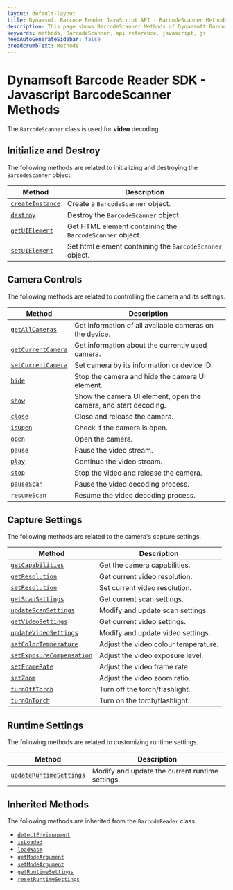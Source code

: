 ```yaml
---
layout: default-layout
title: Dynamsoft Barcode Reader JavaScript API - BarcodeScanner Methods
description: This page shows BarcodeScanner Methods of Dynamsoft Barcode Reader JavaScript SDK.
keywords: methods, BarcodeScanner, api reference, javascript, js
needAutoGenerateSidebar: false
breadcrumbText: Methods
---
```



# Dynamsoft Barcode Reader SDK - Javascript  BarcodeScanner Methods

The `BarcodeScanner` class is used for **video** decoding.

## Initialize and Destroy
The following methods are related to initializing and destroying the `BarcodeScanner` object.

| Method               | Description |
|----------------------|-------------|
| [`createInstance`](initialize-and-destroy.md#createinstance) | Create a  `BarcodeScanner` object. |
| [`destroy`](initialize-and-destroy.md#destroy) | Destroy the `BarcodeScanner` object. |
| [`getUIElement`](initialize-and-destroy.md#getuielement) | Get HTML element containing the `BarcodeScanner` object. |
| [`setUIElement`](initialize-and-destroy.md#setuielement) | Set html element containing the `BarcodeScanner` object. |

## Camera Controls
The following methods are related to controlling the camera and its settings.

| Method               | Description |
|----------------------|-------------|
| [`getAllCameras`](camera-controls.md#getallcameras) | Get information of all available cameras on the device. |
| [`getCurrentCamera`](camera-controls.md#getcurrentcamera) | Get information about the currently used camera. |
| [`setCurrentCamera`](camera-controls.md#setcurrentcamera) | Set camera by its information or device ID. |
| [`hide`](camera-controls.md#hide) | Stop the camera and hide the camera UI element. |
| [`show`](camera-controls.md#show) | Show the camera UI element, open the camera, and start decoding. |
| [`close`](camera-controls.md#close) | Close and release the camera. |
| [`isOpen`](camera-controls.md#isopen) | Check if the camera is open. |
| [`open`](camera-controls.md#open) | Open the camera. |
| [`pause`](camera-controls.md#pause) | Pause the video stream. |
| [`play`](camera-controls.md#play) | Continue the video stream. |
| [`stop`](camera-controls.md#stop) | Stop the video and release the camera. |
| [`pauseScan`](camera-controls.md#pausescan) | Pause the video decoding process. |
| [`resumeScan`](camera-controls.md#resumescan) | Resume the video decoding process. |

## Capture Settings
The following methods are related to the camera's capture settings.

| Method               | Description |
|----------------------|-------------|
| [`getCapabilities`](capture-settings.md#getcapabilities) | Get the camera capabilities. |
| [`getResolution`](capture-settings.md#getresolution) | Get current video resolution. |
| [`setResolution`](capture-settings.md#setresolution) | Set current video resolution. |
| [`getScanSettings`](capture-settings.md#getscansettings) | Get current scan settings. |
| [`updateScanSettings`](capture-settings.md#updatescansettings) | Modify and update scan settings. |
| [`getVideoSettings`](capture-settings.md#getvideosettings) | Get current video settings. |
| [`updateVideoSettings`](capture-settings.md#updatevideosettings) | Modify and update video settings. |
| [`setColorTemperature`](capture-settings.md#setcolortemperature) | Adjust the video colour temperature. |
| [`setExposureCompensation`](capture-settings.md#setexposurecompensation) | Adjust the video exposure level. |
| [`setFrameRate`](capture-settings.md#setframerate) | Adjust the video frame rate. |
| [`setZoom`](capture-settings.md#setzoom) | Adjust the video zoom ratio. |
| [`turnOffTorch`](capture-settings.md#turnofftorch) | Turn off the torch/flashlight. |
| [`turnOnTorch`](capture-settings.md#turnontorch) | Turn on the torch/flashlight. |


## Runtime Settings
The following methods are related to customizing runtime settings.

| Method               | Description |
|----------------------|-------------|
| [`updateRuntimeSettings`](runtime-settings.md#updateruntimesettings.md) | Modify and update the current runtime settings. |


## Inherited Methods
The following methods are inherited from the `BarcodeReader` class. 

* [`detectEnvironment`](../../BarcodeReader/methods/initialize-and-destroy.md#detectenvironment) 
* [`isLoaded`](../../BarcodeReader/methods/initialize-and-destroy.md#isloaded)
* [`loadWasm`](../../BarcodeReader/methods/initialize-and-destroy.md#loadwasm)
* [`getModeArgument`](../../BarcodeReader/methods/parameter-and-runtime-settings.md#getmodeargument) 
* [`setModeArgument`](../../BarcodeReader/methods/parameter-and-runtime-settings.md#setmodeargument) 
* [`getRuntimeSettings`](../../BarcodeReader/methods/parameter-and-runtime-settings.md#getruntimesettings) 
* [`resetRuntimeSettings`](../../BarcodeReader/methods/parameter-and-runtime-settings.md#resetruntimesettings)
